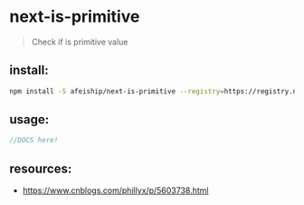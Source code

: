# next-is-primitive
> Check if is primitive value

## install:
```bash
npm install -S afeiship/next-is-primitive --registry=https://registry.npm.taobao.org
```

## usage:
```js
//DOCS here!
```

## resources:
- https://www.cnblogs.com/phillyx/p/5603738.html
